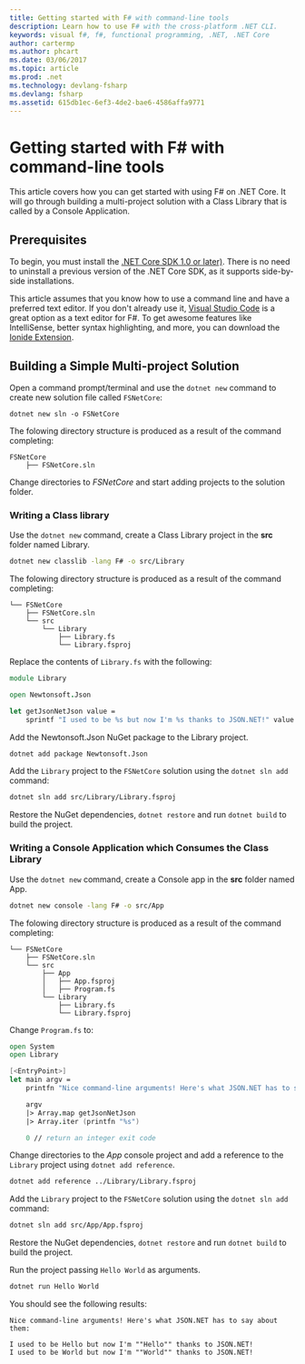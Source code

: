 ```yaml
---
title: Getting started with F# with command-line tools
description: Learn how to use F# with the cross-platform .NET CLI.
keywords: visual f#, f#, functional programming, .NET, .NET Core
author: cartermp
ms.author: phcart
ms.date: 03/06/2017
ms.topic: article
ms.prod: .net
ms.technology: devlang-fsharp
ms.devlang: fsharp
ms.assetid: 615db1ec-6ef3-4de2-bae6-4586affa9771
---
```


# Getting started with F# with command-line tools

This article covers how you can get started with using F# on .NET Core. It will go through building a multi-project solution with a Class Library that is called by a Console Application.

## Prerequisites

To begin, you must install the [.NET Core SDK 1.0 or later)](https://dot.net/core). There is no need to uninstall a previous version of the .NET Core SDK, as it supports side-by-side installations.

This article assumes that you know how to use a command line and have a preferred text editor. If you don't already use it, [Visual Studio Code](https://code.visualstudio.com) is a great option as a text editor for F#. To get awesome features like IntelliSense, better syntax highlighting, and more, you can download the [Ionide Extension](https://marketplace.visualstudio.com/items?itemName=Ionide.Ionide-fsharp).

## Building a Simple Multi-project Solution

Open a command prompt/terminal and use the `dotnet new` command to create new solution file called `FSNetCore`:

```
dotnet new sln -o FSNetCore
```

The folowing directory structure is produced as a result of the command completing:

```
FSNetCore
    ├── FSNetCore.sln
```

Change directories to *FSNetCore* and start adding projects to the solution folder.
 
### Writing a Class library

Use the `dotnet new` command, create a Class Library project in the **src** folder named Library. 

```bash
dotnet new classlib -lang F# -o src/Library 
```

The folowing directory structure is produced as a result of the command completing:

```
└── FSNetCore
    ├── FSNetCore.sln
    └── src
        └── Library
            ├── Library.fs
            └── Library.fsproj
```

Replace the contents of `Library.fs` with the following:

```fsharp
module Library

open Newtonsoft.Json

let getJsonNetJson value = 
    sprintf "I used to be %s but now I'm %s thanks to JSON.NET!" value  (JsonConvert.SerializeObject(value))
```

Add the Newtonsoft.Json NuGet package to the Library project.

```bash
dotnet add package Newtonsoft.Json
```

Add the `Library` project to the `FSNetCore` solution using the `dotnet sln add` command:

```bash
dotnet sln add src/Library/Library.fsproj
```

Restore the NuGet dependencies, `dotnet restore` and run `dotnet build` to build the project.

### Writing a Console Application which Consumes the Class Library

Use the `dotnet new` command, create a Console app in the **src** folder named App. 

```bash
dotnet new console -lang F# -o src/App 
```

The folowing directory structure is produced as a result of the command completing:

```
└── FSNetCore
    ├── FSNetCore.sln
    └── src
        ├── App
        │   ├── App.fsproj
        │   ├── Program.fs
        └── Library
            ├── Library.fs
            └── Library.fsproj
```

Change `Program.fs` to:

```fsharp
open System
open Library

[<EntryPoint>]
let main argv = 
    printfn "Nice command-line arguments! Here's what JSON.NET has to say about them:"

    argv
    |> Array.map getJsonNetJson
    |> Array.iter (printfn "%s")

    0 // return an integer exit code
```

Change directories to the *App* console project and add a reference to the `Library` project using `dotnet add reference`.

```bash
dotnet add reference ../Library/Library.fsproj
```
Add the `Library` project to the `FSNetCore` solution using the `dotnet sln add` command:

```bash
dotnet sln add src/App/App.fsproj
```

Restore the NuGet dependencies, `dotnet restore` and run `dotnet build` to build the project.

Run the project passing `Hello World` as arguments.

```bash
dotnet run Hello World
``` 

You should see the following results:

```
Nice command-line arguments! Here's what JSON.NET has to say about them:

I used to be Hello but now I'm ""Hello"" thanks to JSON.NET!
I used to be World but now I'm ""World"" thanks to JSON.NET!
```
